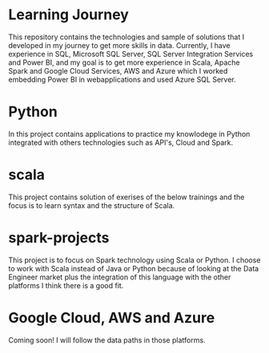 # Learning Journey

This repository contains the technologies and sample of solutions that I developed in my journey to get more skills in data. Currently, I have experience in SQL, Microsoft SQL Server, SQL Server Integration Services and Power BI, and my goal is to get more experience in Scala, Apache Spark and Google Cloud Services, AWS and Azure which I worked embedding Power BI in webapplications and used Azure SQL Server.

# Python

In this project contains applications to practice my knowlodege in Python integrated with others technologies such as API's, Cloud and Spark.

# scala

This project contains solution of exerises of the below trainings and the focus is to learn syntax and the structure of Scala.

# spark-projects

This project is to focus on Spark technology using Scala or Python. I choose to work with Scala instead of Java or Python because of looking at the Data Engineer market plus the integration of this language with the other platforms I think there is a good fit.

# Google Cloud, AWS and Azure

Coming soon! I will follow the data paths in those platforms.


